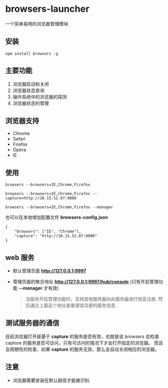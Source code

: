 browsers-launcher
=================

一个简单易用的浏览器管理模块


## 安装
```
npm install browsers -g
```

## 主要功能
1. 浏览器启动和关闭
2. 浏览器状态查询
3. 操作系统中的浏览器的探测
4. 浏览器状态的管理

## 浏览器支持
* Chrome
* Safari
* Firefox
* Opera
* IE

## 使用
```
browsers --browsers=IE,Chrome,Firefox

browsers --browsers=IE,Chrome,Firefox --capture=http://10.15.52.87:9000

browsers --browsers=IE,Chrome,Firefox --manager
```
也可以在本地增加配置文件 **browsers-config.json**

```
{
    "browsers": ["IE", "Chrome"],
    "capture": "http://10.15.52.87:9000"
}
```


## web 服务
* 默认管理页面
**http://127.0.0.1:9997**

* 管理页面的聚合地址 
**http://127.0.0.1:9997/hub/console**  (只有开启管理功能 **--manager**  才有效)

    > 当服务开启管理功能时，支持其他服务器向此服务器进行信息注册. 然后通过上面这个地址查看错误注册的服务信息.

## 测试服务器的通信
目前浏览器打开是基于 **capture** 的服务是否有效，也就是说 browsers 会检查 capture 的服务是否可访问，只有可访问的情况下才会打开指定的浏览器。
而且会周期性的检查，如果 **capture** 的服务无效，那么会自动关闭相应的浏览器。

## 注意
* 浏览器需要安装在默认路径才能被识别.
